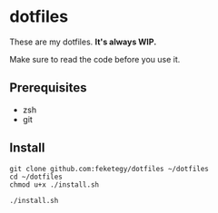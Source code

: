 # dotfiles

These are my dotfiles. **It's always WIP.**

Make sure to read the code before you use it.

## Prerequisites

- zsh
- git

## Install

```shell
git clone github.com:feketegy/dotfiles ~/dotfiles
cd ~/dotfiles
chmod u+x ./install.sh

./install.sh
```